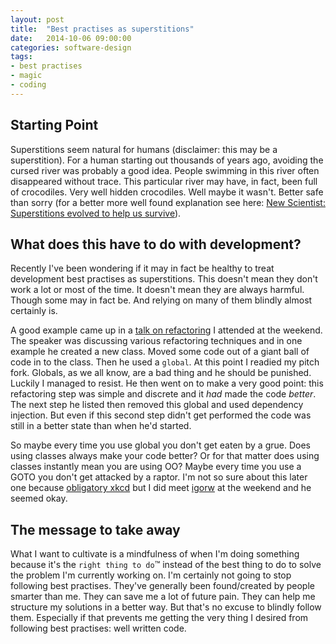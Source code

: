 ```yaml
---
layout: post
title:  "Best practises as superstitions"
date:   2014-10-06 09:00:00
categories: software-design
tags:
- best practises
- magic
- coding
---
```


## Starting Point

Superstitions seem natural for humans (disclaimer: this may be a superstition).
For a human starting out thousands of years ago, avoiding the cursed river was probably a good idea.
People swimming in this river often disappeared without trace.
This particular river may have, in fact, been full of crocodiles. Very well hidden crocodiles. Well maybe it wasn't.
Better safe than sorry (for a better more well found explanation see here: [New Scientist: Superstitions evolved to help us survive][website-newscientist-article]).


## What does this have to do with development?

Recently I've been wondering if it may in fact be healthy to treat development best practises as superstitions.
This doesn't mean they don't work a lot or most of the time. It doesn't mean they are always harmful.
Though some may in fact be. And relying on many of them blindly almost certainly is.

A good example came up in a [talk on refactoring][joindin-bringto2014] I attended at the weekend.
The speaker was discussing various refactoring techniques and in one example he created a new class. Moved some code out of a giant ball of code in to the class.
Then he used a ```global```. At this point I readied my pitch fork. Globals, as we all know, are a bad thing and he should be punished.
Luckily I managed to resist. He then went on to make a very good point: this refactoring step was simple and discrete and it *had* made the code *better*.
The next step he listed then removed this global and used dependency injection. But even if this second step didn't get performed the code was still in a better
state than when he'd started.

So maybe every time you use global you don't get eaten by a grue.
Does using classes always make your code better? Or for that matter does using classes instantly mean you are using OO?
Maybe every time you use a GOTO you don't get attacked by a raptor.
I'm not so sure about this later one because [obligatory xkcd][xkcd-raptor-goto] but I did meet [igorw][raptor-bait] at the weekend and he seemed okay.

## The message to take away

What I want to cultivate is a mindfulness of when I'm doing something because it's the ```right thing to do```&trade;
instead of the best thing to do to solve the problem I'm currently working on.
I'm certainly not going to stop following best practises. They've generally been found/created by people smarter than me.
They can save me a lot of future pain. They can help me structure my solutions in a better way.
But that's no excuse to blindly follow them.
Especially if that prevents me getting the very thing I desired from following best practises: well written code.

[website-newscientist-article]: http://www.newscientist.com/article/dn14694-superstitions-evolved-to-help-us-survive.html
[joindin-bringto2014]: https://joind.in/11802
[xkcd-raptor-goto]: http://xkcd.com/292/
[raptor-bait]: https://github.com/igorw/retry/blob/master/src/retry.php